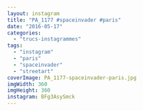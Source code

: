 ```yaml
---
layout: instagram
title: "PA_1177 #spaceinvader #paris"
date: "2016-05-17"
categories: 
  - "trucs-instagrammes"
tags: 
  - "instagram"
  - "paris"
  - "spaceinvader"
  - "streetart"
coverImage: PA_1177-spaceinvader-paris.jpg
imgWidth: 360
imgHeight: 360
instagram: BFg3AsySmck
---
```

